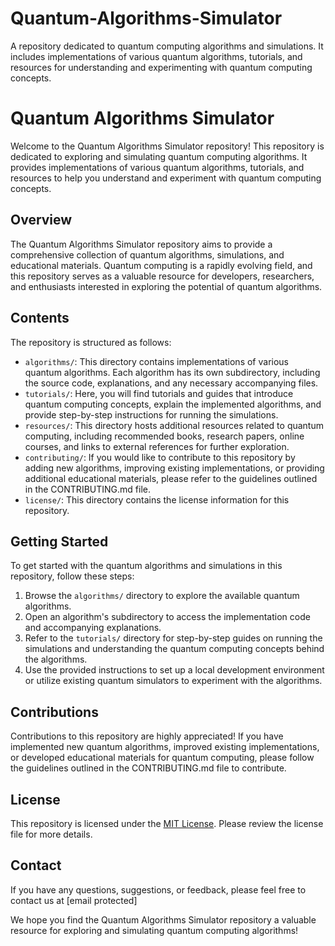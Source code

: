 # Quantum-Algorithms-Simulator
A repository dedicated to quantum computing algorithms and simulations. It includes implementations of various quantum algorithms, tutorials, and resources for understanding and experimenting with quantum computing concepts.

# Quantum Algorithms Simulator

Welcome to the Quantum Algorithms Simulator repository! This repository is dedicated to exploring and simulating quantum computing algorithms. It provides implementations of various quantum algorithms, tutorials, and resources to help you understand and experiment with quantum computing concepts.

## Overview

The Quantum Algorithms Simulator repository aims to provide a comprehensive collection of quantum algorithms, simulations, and educational materials. Quantum computing is a rapidly evolving field, and this repository serves as a valuable resource for developers, researchers, and enthusiasts interested in exploring the potential of quantum algorithms.

## Contents

The repository is structured as follows:

- `algorithms/`: This directory contains implementations of various quantum algorithms. Each algorithm has its own subdirectory, including the source code, explanations, and any necessary accompanying files.
- `tutorials/`: Here, you will find tutorials and guides that introduce quantum computing concepts, explain the implemented algorithms, and provide step-by-step instructions for running the simulations.
- `resources/`: This directory hosts additional resources related to quantum computing, including recommended books, research papers, online courses, and links to external references for further exploration.
- `contributing/`: If you would like to contribute to this repository by adding new algorithms, improving existing implementations, or providing additional educational materials, please refer to the guidelines outlined in the CONTRIBUTING.md file.
- `license/`: This directory contains the license information for this repository.

## Getting Started

To get started with the quantum algorithms and simulations in this repository, follow these steps:

1. Browse the `algorithms/` directory to explore the available quantum algorithms.
2. Open an algorithm's subdirectory to access the implementation code and accompanying explanations.
3. Refer to the `tutorials/` directory for step-by-step guides on running the simulations and understanding the quantum computing concepts behind the algorithms.
4. Use the provided instructions to set up a local development environment or utilize existing quantum simulators to experiment with the algorithms.

## Contributions

Contributions to this repository are highly appreciated! If you have implemented new quantum algorithms, improved existing implementations, or developed educational materials for quantum computing, please follow the guidelines outlined in the CONTRIBUTING.md file to contribute.

## License

This repository is licensed under the [MIT License](license/LICENSE.md). Please review the license file for more details.

## Contact

If you have any questions, suggestions, or feedback, please feel free to contact us at [email protected]

We hope you find the Quantum Algorithms Simulator repository a valuable resource for exploring and simulating quantum computing algorithms!
